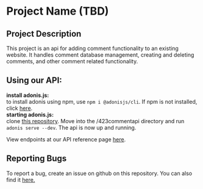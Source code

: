 # Project Name (TBD)

## Project Description
This project is an api for adding comment functionality
to an existing website. It handles comment database management, creating and deleting comments,
and other comment related functionality. 

## Using our API:
**install adonis.js:**\
to install adonis using npm, use `npm i @adonisjs/cli`. If npm is not installed, click [here](https://www.npmjs.com/get-npm). \
**starting adonis.js:**\
clone [this repository](https://github.com/aalleexxss/ESOF432.git). Move into the /423commentapi directory and run `adonis serve --dev`. The api is now up and running.

View endpoints at our API reference page [here](http://esof423.cs.montana.edu:4004/docs).



## Reporting Bugs
To report a bug, create an issue on github on this repository. You can also find it [here.](https://github.com/aalleexxss/ESOF432/issues)
